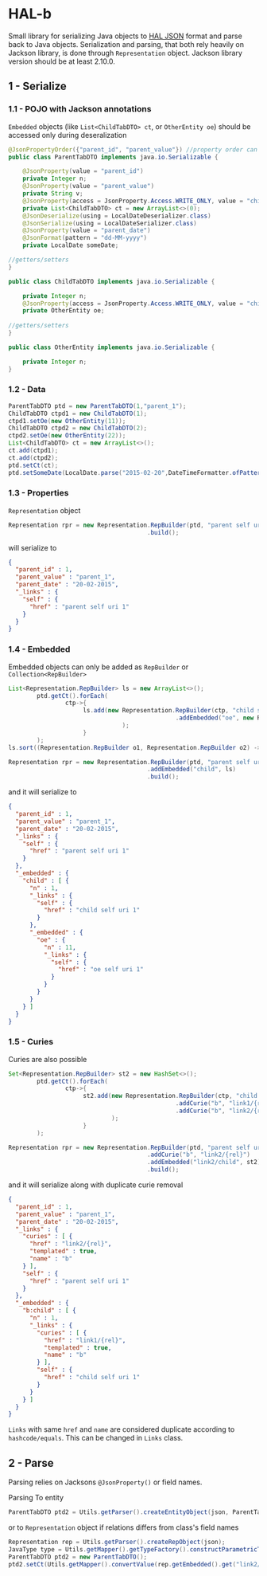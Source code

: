 # HAL-b

Small library for serializing Java objects to [HAL JSON](https://tools.ietf.org/html/draft-kelly-json-hal) format and parse back to Java objects.
Serialization and parsing, that both rely heavily on Jackson library, is done through `Representation` object.
Jackson library version should be at least 2.10.0.

## 1 - Serialize

### 1.1 - POJO with Jackson annotations
`Embedded` objects (like `List<ChildTabDTO> ct`, or `OtherEntity oe`) should be accessed only during deseralization

```java
@JsonPropertyOrder({"parent_id", "parent_value"}) //property order can be changed here
public class ParentTabDTO implements java.io.Serializable {

    @JsonProperty(value = "parent_id")
    private Integer n;
    @JsonProperty(value = "parent_value")
    private String v;
    @JsonProperty(access = JsonProperty.Access.WRITE_ONLY, value = "child") //embedded
    private List<ChildTabDTO> ct = new ArrayList<>(0);
    @JsonDeserialize(using = LocalDateDeserializer.class)  
    @JsonSerialize(using = LocalDateSerializer.class)  
    @JsonProperty(value = "parent_date")
    @JsonFormat(pattern = "dd-MM-yyyy")
    private LocalDate someDate;

//getters/setters
}

public class ChildTabDTO implements java.io.Serializable {

    private Integer n;
    @JsonProperty(access = JsonProperty.Access.WRITE_ONLY, value = "childchild") //embedded
    private OtherEntity oe;
 
//getters/setters    
}

public class OtherEntity implements java.io.Serializable {

    private Integer n;
}
```

### 1.2 - Data

```java
ParentTabDTO ptd = new ParentTabDTO(1,"parent_1");
ChildTabDTO ctpd1 = new ChildTabDTO(1);
ctpd1.setOe(new OtherEntity(11));
ChildTabDTO ctpd2 = new ChildTabDTO(2);
ctpd2.setOe(new OtherEntity(22));
List<ChildTabDTO> ct = new ArrayList<>();
ct.add(ctpd1);
ct.add(ctpd2);
ptd.setCt(ct);
ptd.setSomeDate(LocalDate.parse("2015-02-20",DateTimeFormatter.ofPattern("dd-MM-yyyy")));
```

### 1.3 - Properties

`Representation` object

``` java
Representation rpr = new Representation.RepBuilder(ptd, "parent self uri "+ptd.getN())
                                       .build();
```

will serialize to

```json
{
  "parent_id" : 1,
  "parent_value" : "parent_1",
  "parent_date" : "20-02-2015",
  "_links" : {
    "self" : {
      "href" : "parent self uri 1"
    }
  }
}
```

### 1.4 - Embedded

Embedded objects can only be added as `RepBuilder` or `Collection<RepBuilder>`

```java
List<Representation.RepBuilder> ls = new ArrayList<>();
        ptd.getCt().forEach(
                ctp->{       
                     ls.add(new Representation.RepBuilder(ctp, "child self uri "+ctp.getN())
                                               .addEmbedded("oe", new Representation.RepBuilder(ctp.getOe(), "oe self uri "+ctp.getN()))
                                );
                     }
        );
ls.sort((Representation.RepBuilder o1, Representation.RepBuilder o2) -> ((Integer)o1.getProp().get("n")).compareTo((Integer)o2.getProp().get("n")));

Representation rpr = new Representation.RepBuilder(ptd, "parent self uri "+ptd.getN())
                                       .addEmbedded("child", ls)
                                       .build();
```

and it will serialize to

```json
{
  "parent_id" : 1,
  "parent_value" : "parent_1",
  "parent_date" : "20-02-2015",
  "_links" : {
    "self" : {
      "href" : "parent self uri 1"
    }
  },
  "_embedded" : {
    "child" : [ {
      "n" : 1,
      "_links" : {
        "self" : {
          "href" : "child self uri 1"
        }
      },
      "_embedded" : {
        "oe" : {
          "n" : 11,
          "_links" : {
            "self" : {
              "href" : "oe self uri 1"
            }
          }
        }
      }
    } ]
  }
}
```

### 1.5 - Curies

Curies are also possible

```java
Set<Representation.RepBuilder> st2 = new HashSet<>();
        ptd.getCt().forEach(
                ctp->{       
                     st2.add(new Representation.RepBuilder(ctp, "child self uri "+ctp.getN())
                                               .addCurie("b", "link1/{rel}")
                                               .addCurie("b", "link2/{rel}")
                             );        
                     }
        );

Representation rpr = new Representation.RepBuilder(ptd, "parent self uri "+ptd.getN())
                                       .addCurie("b", "link2/{rel}")
                                       .addEmbedded("link2/child", st2)
                                       .build();
```

and it will serialize along with duplicate curie removal

```json
{
  "parent_id" : 1,
  "parent_value" : "parent_1",
  "parent_date" : "20-02-2015",
  "_links" : {
    "curies" : [ {
      "href" : "link2/{rel}",
      "templated" : true,
      "name" : "b"
    } ],
    "self" : {
      "href" : "parent self uri 1"
    }
  },
  "_embedded" : {
    "b:child" : [ {
      "n" : 1,
      "_links" : {
        "curies" : [ {
          "href" : "link1/{rel}",
          "templated" : true,
          "name" : "b"
        } ],
        "self" : {
          "href" : "child self uri 1"
        }
      }
    } ]
  }
}
```

`Links` with same `href` and `name` are considered duplicate according to `hashcode/equals`. This can be changed in `Links` class.

## 2 - Parse

Parsing relies on Jacksons `@JsonProperty()` or field names.

Parsing To entity

```java
ParentTabDTO ptd2 = Utils.getParser().createEntityObject(json, ParentTabDTO.class);
```

or to `Representation` object if relations differs from class's field names

```java
Representation rep = Utils.getParser().createRepObject(json);
JavaType type = Utils.getMapper().getTypeFactory().constructParametricType(List.class, ChildTabDTO.class);
ParentTabDTO ptd2 = new ParentTabDTO();
ptd2.setCt(Utils.getMapper().convertValue(rep.getEmbedded().get("link2/child"), type));
```
